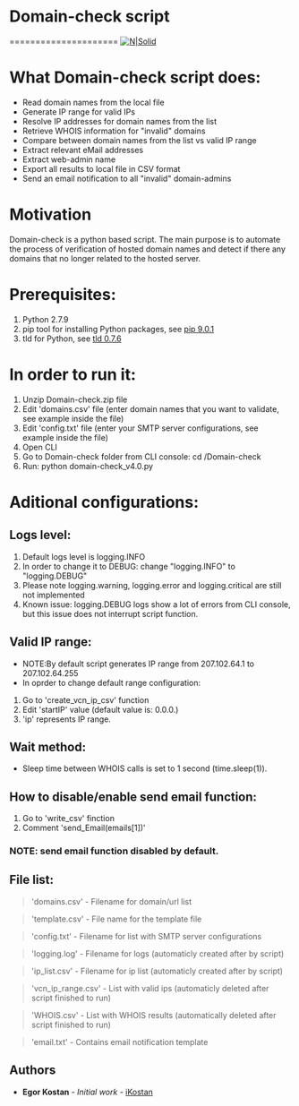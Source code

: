 # Domain-check script
=====================
[![N|Solid](https://www2.vcn.bc.ca/wp-content/uploads/2014/06/VCN-logo.png)](https://www2.vcn.bc.ca/)
# What Domain-check script does:
  - Read domain names from the local file
  - Generate IP range for valid IPs
  - Resolve IP addresses for domain names from the list
  - Retrieve WHOIS information for "invalid" domains
  - Compare between domain names from the list vs valid IP range
  - Extract relevant eMail addresses
  - Extract web-admin name
  - Export all results to local file in CSV format
  - Send an email notification to all "invalid" domain-admins
  
# Motivation
Domain-check is a python based script. The main purpose is to automate the process of verification of hosted domain names and detect if there any domains that no longer related to the hosted server.

# Prerequisites:
1. Python 2.7.9
2. pip tool for installing Python packages, see [pip 9.0.1](https://pypi.python.org/pypi/pip)
3. tld for Python, see [tld 0.7.6](https://pypi.python.org/pypi/tld)

# In order to run it:
1. Unzip Domain-check.zip file
2. Edit 'domains.csv' file (enter domain names that you want to validate, see example inside the file)
3. Edit 'config.txt' file (enter your SMTP server configurations, see example inside the file)
4. Open CLI
5. Go to Domain-check folder from CLI console: cd /Domain-check
6. Run: python domain-check_v4.0.py

# Aditional configurations:
## Logs level:
1. Default logs level is logging.INFO
2. In order to change it to DEBUG: change "logging.INFO" to "logging.DEBUG"
3. Please note logging.warning, logging.error and logging.critical are still not implemented
4. Known issue: logging.DEBUG logs show a lot of errors from CLI console, but this issue does not interrupt script function. 

## Valid IP range:
- NOTE:By default script generates IP range from 207.102.64.1 to 207.102.64.255
- In oprder to change default range configuration:

1. Go to 'create_vcn_ip_csv' function
2. Edit 'startIP' value (default value is: 0.0.0.)
3. 'ip' represents IP range.

## Wait method:
- Sleep time between WHOIS calls is set to 1 second (time.sleep(1)).

## How to disable/enable send email function:
1. Go to 'write_csv' finction
2. Comment 'send_Email(emails[1])'

### NOTE: send email function disabled by default.

## File list:
>'domains.csv'      - Filename for domain/url list

>'template.csv'     - File name for the template file

>'config.txt'       - Filename for list with SMTP server configurations

>'logging.log'      - Filename for logs (automaticly created after by script)

>'ip_list.csv'      - Filename for ip list (automaticly created after by script)

>'vcn_ip_range.csv' - List with valid ips (automaticly deleted after script finished to run)

>'WHOIS.csv'        - List with WHOIS results (automatically deleted after script finished to run)

> 'email.txt'       - Contains email notification template


## Authors

* **Egor Kostan** - *Initial work* - [iKostan](https://github.com/ikostan)

